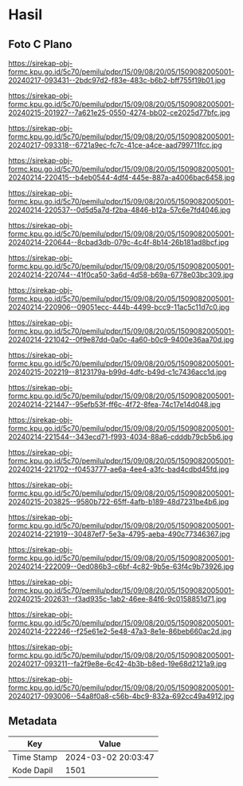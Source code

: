 # Hasil

## Foto C Plano

https://sirekap-obj-formc.kpu.go.id/5c70/pemilu/pdpr/15/09/08/20/05/1509082005001-20240217-093431--2bdc97d2-f83e-483c-b6b2-bff755f19b01.jpg

https://sirekap-obj-formc.kpu.go.id/5c70/pemilu/pdpr/15/09/08/20/05/1509082005001-20240215-201927--7a621e25-0550-4274-bb02-ce2025d77bfc.jpg

https://sirekap-obj-formc.kpu.go.id/5c70/pemilu/pdpr/15/09/08/20/05/1509082005001-20240217-093318--6721a9ec-fc7c-41ce-a4ce-aad799711fcc.jpg

https://sirekap-obj-formc.kpu.go.id/5c70/pemilu/pdpr/15/09/08/20/05/1509082005001-20240214-220415--b4eb0544-4df4-445e-887a-a4006bac6458.jpg

https://sirekap-obj-formc.kpu.go.id/5c70/pemilu/pdpr/15/09/08/20/05/1509082005001-20240214-220537--0d5d5a7d-f2ba-4846-b12a-57c6e7fd4046.jpg

https://sirekap-obj-formc.kpu.go.id/5c70/pemilu/pdpr/15/09/08/20/05/1509082005001-20240214-220644--8cbad3db-079c-4c4f-8b14-26b181ad8bcf.jpg

https://sirekap-obj-formc.kpu.go.id/5c70/pemilu/pdpr/15/09/08/20/05/1509082005001-20240214-220744--41f0ca50-3a6d-4d58-b69a-6778e03bc309.jpg

https://sirekap-obj-formc.kpu.go.id/5c70/pemilu/pdpr/15/09/08/20/05/1509082005001-20240214-220906--09051ecc-444b-4499-bcc9-11ac5c11d7c0.jpg

https://sirekap-obj-formc.kpu.go.id/5c70/pemilu/pdpr/15/09/08/20/05/1509082005001-20240214-221042--0f9e87dd-0a0c-4a60-b0c9-9400e36aa70d.jpg

https://sirekap-obj-formc.kpu.go.id/5c70/pemilu/pdpr/15/09/08/20/05/1509082005001-20240215-202219--8123179a-b99d-4dfc-b49d-c1c7436acc1d.jpg

https://sirekap-obj-formc.kpu.go.id/5c70/pemilu/pdpr/15/09/08/20/05/1509082005001-20240214-221447--95efb53f-ff6c-4f72-8fea-74c17e14d048.jpg

https://sirekap-obj-formc.kpu.go.id/5c70/pemilu/pdpr/15/09/08/20/05/1509082005001-20240214-221544--343ecd71-f993-4034-88a6-cdddb79cb5b6.jpg

https://sirekap-obj-formc.kpu.go.id/5c70/pemilu/pdpr/15/09/08/20/05/1509082005001-20240214-221702--f0453777-ae6a-4ee4-a3fc-bad4cdbd45fd.jpg

https://sirekap-obj-formc.kpu.go.id/5c70/pemilu/pdpr/15/09/08/20/05/1509082005001-20240215-203825--9580b722-65ff-4afb-b189-48d7231be4b6.jpg

https://sirekap-obj-formc.kpu.go.id/5c70/pemilu/pdpr/15/09/08/20/05/1509082005001-20240214-221919--30487ef7-5e3a-4795-aeba-490c77346367.jpg

https://sirekap-obj-formc.kpu.go.id/5c70/pemilu/pdpr/15/09/08/20/05/1509082005001-20240214-222009--0ed086b3-c6bf-4c82-9b5e-63f4c9b73926.jpg

https://sirekap-obj-formc.kpu.go.id/5c70/pemilu/pdpr/15/09/08/20/05/1509082005001-20240215-202631--f3ad935c-1ab2-46ee-84f6-9c0158851d71.jpg

https://sirekap-obj-formc.kpu.go.id/5c70/pemilu/pdpr/15/09/08/20/05/1509082005001-20240214-222246--f25e61e2-5e48-47a3-8e1e-86beb660ac2d.jpg

https://sirekap-obj-formc.kpu.go.id/5c70/pemilu/pdpr/15/09/08/20/05/1509082005001-20240217-093211--fa2f9e8e-6c42-4b3b-b8ed-19e68d2121a9.jpg

https://sirekap-obj-formc.kpu.go.id/5c70/pemilu/pdpr/15/09/08/20/05/1509082005001-20240217-093006--54a8f0a8-c56b-4bc9-832a-692cc49a4912.jpg


## Metadata

| Key        | Value               |
| ---------- | ------------------- |
| Time Stamp | 2024-03-02 20:03:47 |
| Kode Dapil | 1501                |



